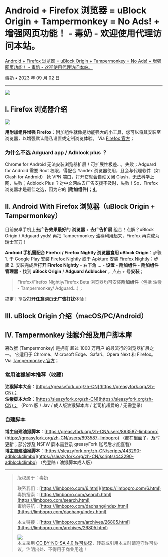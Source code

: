 # Android + Firefox 浏览器 = uBlock Origin + Tampermonkey = No Ads! + 增强网页功能！ - 毒奶 - 欢迎使用代理访问本站。
[Android + Firefox 浏览器 = uBlock Origin + Tampermonkey = No Ads! + 增强网页功能！ - 毒奶 - 欢迎使用代理访问本站。](https://limbopro.com/archives/26805.html) 

 [毒奶](#) • 2023 年 09 月 02 日

* * *

![](https://limbopro.com/usr/uploads/2023/09/3656032105.png)

## I. Firefox 浏览器介绍

![](https://limbopro.com/usr/uploads/2023/09/691637374.jpg)

**用附加组件增强 Firefox**：附加组件就像是功能强大的小工具，您可以将其安装至浏览器，以增强默认隐私设置或定制浏览体验。 Via [Firefox 官方](https://www.mozilla.org/zh-CN/firefox/channel/desktop/)；

### 为什么不选 Adguard app / Adblock plus ？

Chrome for Android 无法安装浏览器扩展！可扩展性极差...，失败；Adguard for Android 需要 Root 权限，得配合 Yandex 浏览器使用，且会与代理软件（如 Clash for Android） 抢 VPN 端口，打开它就会自动关闭 Clash，无法科学上网，失败；Adblock Plus ？对中文网站去广告支援不及时，失败！So，Firefox 浏览器才是最佳之选，因为它的 **\[附加组件]；[4](https://addons.mozilla.org/zh-CN/firefox/)**。

## II. Android With Firefox 浏览器（uBlock Origin + Tampermonkey）

目前安卓手机上**去广告效果最好**的 **浏览器** + **去广告扩展** 组合！点解？uBlock Origin / Adguard yyds! 再把 Tampermonkey 油猴利用起来，Firefox 再次成为瑞士军刀！

**Android 手机需配合 Firefox / Firefox Nightly 浏览器食用 uBlock Origin**：步骤 1. 于 Google Play 安装 [Firefox Nightly](https://play.google.com/store/apps/details?id=org.mozilla.fenix&hl=en&gl=US) 或于 Apkture 安装 [Firefox Nightly](https://apkpure.com/firefox-nightly-for-developers/org.mozilla.fenix)；步骤 2. 安装完成后**打开 Firefox Nightly** - 右下角 ... - **设置** - **附加组件** - **附加组件管理器** - 找到 **uBlock Origin** / **Adguard Adblocker** ，点击 + 号**安装**；

> Firefox/Firefox Nightly/Firefox Beta 浏览器均可安装**附加组件**（包括 油猴 - Tampermonkey/ Adguard...）；

搞定！享受**打开任意网页无广告打扰**体验！

## III. uBlock Origin 介绍（macOS/PC/Android）

## IV. Tampermonkey 油猴介绍及用户脚本库

篡改猴 (Tampermonkey) 是拥有 超过 1000 万用户 的最流行的浏览器扩展之一。 它适用于 Chrome、Microsoft Edge、Safari、Opera Next 和 Firefox。 Via [Tampermonkey 官方](https://www.tampermonkey.net/index.php?browser=chrome&locale=zh)；

### 常用油猴脚本推荐（收藏）

**油猴脚本大全**：[https://greasyfork.org/zh-CN](https://greasyfork.org/zh-CN)；  
**油猴脚本大全**：[https://sleazyfork.org/zh-CN](https://sleazyfork.org/zh-CN)； （Porn 版 / Jav / 成人版油猴脚本库 / 老司机超爱的 / 无需登录）

### 自建脚本

**博主自建油猴脚本**：[https://greasyfork.org/zh-CN/users/893587-limbopro](https://greasyfork.org/zh-CN/users/893587-limbopro) （都在里面了，及时更新；部分涉及 NSFW 脚本需登录 greasyFork 账号后才能查看）  
**博主自建油猴脚本**：[https://sleazyfork.org/zh-CN/scripts/443290-adblock4limbo](https://sleazyfork.org/zh-CN/scripts/443290-adblock4limbo) （免登陆 / 油猴脚本成人版）

* * *

> 版权属于：毒奶  
>
> 联系我们：[https://limbopro.com/6.html](https://limbopro.com/6.html)  
> 毒奶搜索：[https://limbopro.com/search.html](https://limbopro.com/search.html)  
> 毒奶导航：[https://limbopro.com/daohang/index.html](https://limbopro.com/daohang/index.html)
>
> 本文链接：[https://limbopro.com/archives/26805.html](https://limbopro.com/archives/26805.html)
>
> [![](https://limbopro.com/by-nc-sa.png)
> ](https://creativecommons.org/licenses/by-nc/4.0/deed.zh-Hans)  
> 本文采用 [CC BY-NC-SA 4.0 许可协议](https://creativecommons.org/licenses/by-nc/4.0/deed.zh-Hans)，转载或引用本文时请遵守许可协议，注明出处、不得用于商业用途！
